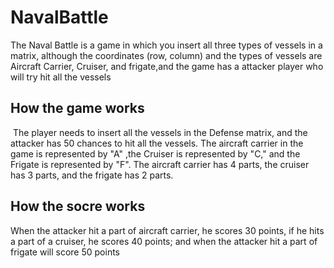 # NavalBattle
<p> The Naval Battle is a game in which you insert all three types of vessels in a matrix, although the coordinates (row, column) and the types of vessels are Aircraft Carrier, Cruiser, and frigate,and the game has a attacker player who will try hit all the vessels </p>
<h2>How the game works</h2>
<p>  The player needs to insert all the vessels in the Defense matrix, and the attacker has 50 chances to hit all the vessels. The aircraft carrier in the game is represented by "A" ,the Cruiser is represented by "C," and the Frigate is represented by "F". The aircraft carrier has 4 parts, the cruiser has 3 parts, and the frigate has 2 parts.</p>
<h2>How the socre works</h2>
<p> When the attacker hit a part of aircraft carrier, he scores 30 points, if he hits a part of a cruiser, he scores 40 points; and when the attacker hit a part of frigate will score 50 points</p>
